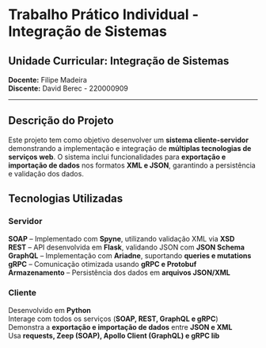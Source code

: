 # Trabalho Prático Individual - Integração de Sistemas

## Unidade Curricular: Integração de Sistemas
**Docente:** Filipe Madeira  
**Discente:** David Berec - 220000909  

---

## Descrição do Projeto
Este projeto tem como objetivo desenvolver um **sistema cliente-servidor** demonstrando a implementação e integração de **múltiplas tecnologias de serviços web**. O sistema inclui funcionalidades para **exportação e importação de dados** nos formatos **XML e JSON**, garantindo a persistência e validação dos dados.


## Tecnologias Utilizadas

### **Servidor**
**SOAP** – Implementado com **Spyne**, utilizando validação XML via **XSD**  
**REST** – API desenvolvida em **Flask**, validando JSON com **JSON Schema**  
**GraphQL** – Implementação com **Ariadne**, suportando **queries e mutations**  
**gRPC** – Comunicação otimizada usando **gRPC e Protobuf**  
**Armazenamento** – Persistência dos dados em **arquivos JSON/XML**   

### **Cliente**
Desenvolvido em **Python**  
Interage com todos os serviços (**SOAP, REST, GraphQL e gRPC**)  
Demonstra a **exportação e importação de dados** entre **JSON e XML**  
Usa **requests, Zeep (SOAP), Apollo Client (GraphQL) e gRPC lib**  

